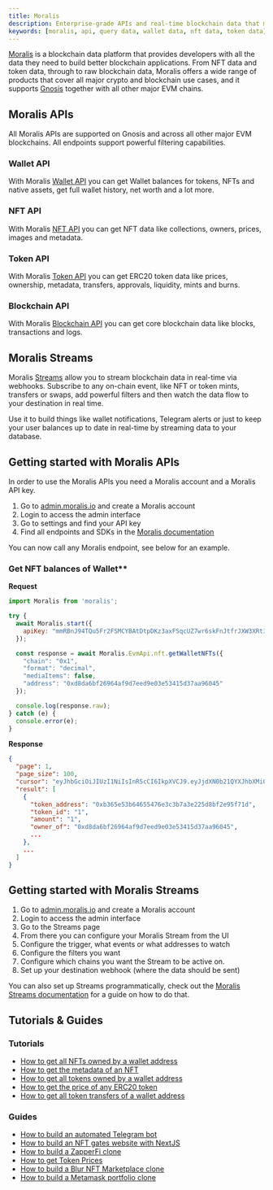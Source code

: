 ```yaml
---
title: Moralis
description: Enterprise-grade APIs and real-time blockchain data that make Web3 development as easy as Web2.
keywords: [moralis, api, query data, wallet data, nft data, token data]
---
```


[Moralis](https://moralis.io/?utm_source=gnosis-docs&utm_medium=link) is a blockchain data platform that provides developers with all the data they need to build better blockchain applications. From NFT data and token data, through to raw blockchain data, Moralis offers a wide range of products that cover all major crypto and blockchain use cases, and it supports [Gnosis](https://moralis.io/chains/gnosis/?utm_source=gnosis-docs&utm_medium=link) together with all other major EVM chains.

## Moralis APIs

All Moralis APIs are supported on Gnosis and across all other major EVM blockchains. All endpoints support powerful filtering capabilities.

### Wallet API

With Moralis [Wallet API](https://moralis.io/api/wallet/?utm_source=gnosis-docs&utm_medium=link) you can get Wallet balances for tokens, NFTs and native assets, get full wallet history, net worth and a lot more.

### NFT API

With Moralis [NFT API](https://moralis.io/api/nft/?utm_source=gnosis-docs&utm_medium=link) you can get NFT data like collections, owners, prices, images and metadata.

### Token API

With Moralis [Token API](https://moralis.io/api/token/?utm_source=gnosis-docs&utm_medium=link) you can get ERC20 token data like prices, ownership, metadata, transfers, approvals, liquidity, mints and burns.

### Blockchain API

With Moralis [Blockchain API](http://moralis.io/api/blockchain) you can get core blockchain data like blocks, transactions and logs.

## Moralis Streams

Moralis [Streams](https://moralis.io/streams/?utm_source=gnosis-docs&utm_medium=link) allow you to stream blockchain data in real-time via webhooks. Subscribe to any on-chain event, like NFT or token mints, transfers or swaps, add powerful filters and then watch the data flow to your destination in real time.

Use it to build things like wallet notifications, Telegram alerts or just to keep your user balances up to date in real-time by streaming data to your database.

## Getting started with Moralis APIs

In order to use the Moralis APIs you need a Moralis account and a Moralis API key.

1. Go to [admin.moralis.io](https://admin.moralis.io/?utm_source=gnosis-docs&utm_medium=link) and create a Moralis account
2. Login to access the admin interface
3. Go to settings and find your API key
4. Find all endpoints and SDKs in the [Moralis documentation](https://docs.moralis.io)

You can now call any Moralis endpoint, see below for an example.

### Get NFT balances of Wallet**

**Request**

```javascript
import Moralis from 'moralis';

try {
  await Moralis.start({
    apiKey: "mmRBnJ94TQu5Fr2FSMCYBAtDtpDKz3axFSqcUZ7wr6skFnJtfrJXW3XRt3AeRyph"
  });

  const response = await Moralis.EvmApi.nft.getWalletNFTs({
    "chain": "0x1",
    "format": "decimal",
    "mediaItems": false,
    "address": "0xd8da6bf26964af9d7eed9e03e53415d37aa96045"
  });

  console.log(response.raw);
} catch (e) {
  console.error(e);
}
```

**Response**

```json
{
  "page": 1,
  "page_size": 100,
  "cursor": "eyJhbGciOiJIUzI1NiIsInR5cCI6IkpXVCJ9.eyJjdXN0b21QYXJhbXMiOnsid2FsbGV0QWRkcmVzcyI6IjB4ZDhkYTZiZjI2OTY0YWY5ZDdlZWQ5ZTAzZTUzNDE1ZDM3YWE5NjA0NSJ9LCJrZXlzIjpbIjE2ODU5MzY5NDQuNTE3Il0sIndoZXJlIjp7Im93bmVyX29mIjoiMHhkOGRhNmJmMjY5NjRhZjlkN2VlZDllMDNlNTM0MTVkMzdhYTk2MDQ1In0sImxpbWl0IjoxMDAsIm9mZnNldCI6MCwib3JkZXIiOltdLCJkaXNhYmxlX3RvdGFsIjp0cnVlLCJleGNsdWRlX3NwYW0iOmZhbHNlLCJ0b3RhbCI6bnVsbCwicGFnZSI6MSwidGFpbE9mZnNldCI6MSwiaWF0IjoxNjkzNDY3ODc0fQ.z5vEhLXquK4l91WxS62KgGzL3zgI8vYuWOe2Uzi64iI",
  "result": [
    {
      "token_address": "0xb365e53b64655476e3c3b7a3e225d8bf2e95f71d",
      "token_id": "1",
      "amount": "1",
      "owner_of": "0xd8da6bf26964af9d7eed9e03e53415d37aa96045",
      ...
    },
    ...
  ]
}
```

## Getting started with Moralis Streams

1. Go to [admin.moralis.io](https://admin.moralis.io/?utm_source=gnosis-docs&utm_medium=link) and create a Moralis account
2. Login to access the admin interface
3. Go to the Streams page
4. From there you can configure your Moralis Stream from the UI
5. Configure the trigger, what events or what addresses to watch
6. Configure the filters you want
7. Configure which chains you want the Stream to be active on.
8. Set up your destination webhook (where the data should be sent)

You can also set up Streams programmatically, check out the [Moralis Streams documentation](https://docs.moralis.io/streams-api/evm) for a guide on how to do that.

## Tutorials & Guides

### Tutorials

- [How to get all NFTs owned by a wallet address](https://docs.moralis.io/web3-data-api/evm/how-to-get-all-nfts-owned-by-an-address/?utm_source=gnosis-docs&utm_medium=link)
- [How to get the metadata of an NFT](https://docs.moralis.io/web3-data-api/evm/how-to-get-the-metadata-of-an-nft/?utm_source=gnosis-docs&utm_medium=link)
- [How to get all tokens owned by a wallet address](https://docs.moralis.io/web3-data-api/evm/how-to-get-all-erc20-tokens-owned-by-an-address/?utm_source=gnosis-docs&utm_medium=link)
- [How to get the price of any ERC20 token](https://docs.moralis.io/web3-data-api/evm/how-to-get-the-price-of-an-erc20-token/?utm_source=gnosis-docs&utm_medium=link)
- [How to get all token transfers of a wallet address](https://docs.moralis.io/web3-data-api/evm/how-to-get-all-erc20-transfers-by-wallet/?utm_source=gnosis-docs&utm_medium=link)

### Guides

- [How to build an automated Telegram bot](https://docs.moralis.io/guides/automated-blockchain-telegram-bot/?utm_source=gnosis-docs&utm_medium=link)
- [How to build an NFT gates website with NextJS](https://docs.moralis.io/guides/token-gating-website-nextjs/?utm_source=gnosis-docs&utm_medium=link)
- [How to build a ZapperFi clone](https://docs.moralis.io/guides/zapper-clone/?utm_source=gnosis-docs&utm_medium=link)
- [How to get Token Prices](https://www.youtube.com/watch?v=laDsODyofVU)
- [How to build a Blur NFT Marketplace clone](https://www.youtube.com/watch?v=WVEqX8DL4KE)
- [How to build a Metamask portfolio clone](https://www.youtube.com/watch?v=1UD0WqvsKZ8)
